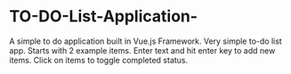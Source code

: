 # TO-DO-List-Application-
A simple to do application built in Vue.js Framework.
Very simple to-do list app.
Starts with 2 example items.
Enter text and hit enter key to add new items.
Click on items to toggle completed status.
